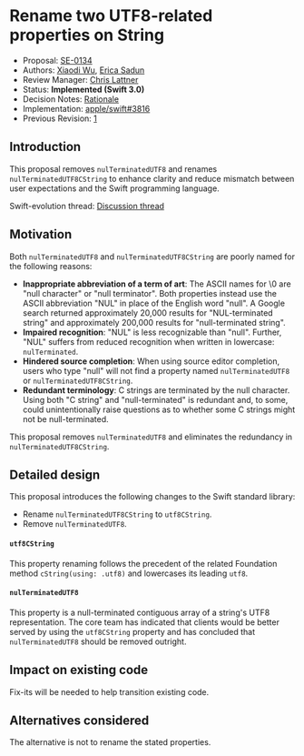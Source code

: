 # Rename two UTF8-related properties on String

* Proposal: [SE-0134](0134-rename-string-properties.md)
* Authors: [Xiaodi Wu](https://github.com/xwu), [Erica Sadun](https://github.com/erica)
* Review Manager: [Chris Lattner](https://github.com/lattner)
* Status: **Implemented (Swift 3.0)**
* Decision Notes: [Rationale](https://forums.swift.org/t/accepted-with-revision-se-0134-rename-two-utf8-related-properties-on-string/3576)
* Implementation: [apple/swift#3816](https://github.com/apple/swift/pull/3816)
* Previous Revision: [1](https://github.com/apple/swift-evolution/blob/aea8b836d21051076663c5692ec1d09bb3222527/proposals/0134-rename-string-properties.md)

## Introduction

This proposal removes `nulTerminatedUTF8` and renames `nulTerminatedUTF8CString` to enhance clarity and reduce mismatch between user expectations and the Swift programming language.

Swift-evolution thread: [Discussion thread](https://forums.swift.org/t/draft-fix-a-typo-in-two-string-methods/3524)

## Motivation

Both `nulTerminatedUTF8` and `nulTerminatedUTF8CString` are poorly named for the following reasons:
 
* **Inappropriate abbreviation of a term of art**: The ASCII names for \0 are "null character" or "null terminator". Both properties instead use the ASCII abbreviation "NUL" in place of the English word "null". A Google search returned approximately 20,000 results for "NUL-terminated string" and approximately 200,000 results for "null-terminated string".
* **Impaired recognition**: "NUL" is less recognizable than "null". Further, "NUL" suffers from reduced recognition when written in lowercase: `nulTerminated`.
* **Hindered source completion**: When using source editor completion, users who type "null" will not find a property named `nulTerminatedUTF8` or `nulTerminatedUTF8CString`.
* **Redundant terminology**: C strings are terminated by the null character. Using both "C string" and "null-terminated" is redundant and, to some, could unintentionally raise questions as to whether some C strings might not be null-terminated.

This proposal removes `nulTerminatedUTF8` and eliminates the redundancy in `nulTerminatedUTF8CString`.

## Detailed design
This proposal introduces the following changes to the Swift standard library:

* Rename `nulTerminatedUTF8CString` to `utf8CString`.
* Remove `nulTerminatedUTF8`.

#### `utf8CString`

This property renaming follows the precedent of the related Foundation method `cString(using: .utf8)` and lowercases its leading `utf8`.

#### `nulTerminatedUTF8`

This property is a null-terminated contiguous array of a string's UTF8 representation. The core team has indicated that clients would be better served by using the `utf8CString` property and has concluded that `nulTerminatedUTF8` should be removed outright.

## Impact on existing code

Fix-its will be needed to help transition existing code.

## Alternatives considered

The alternative is not to rename the stated properties.
